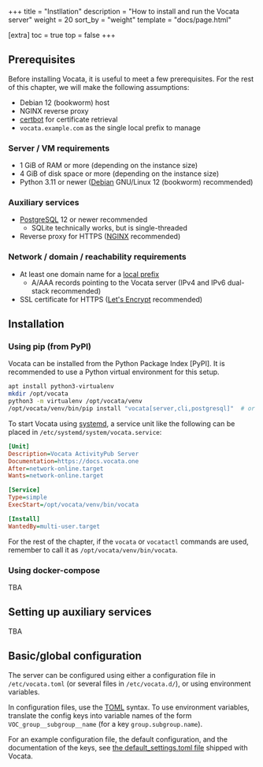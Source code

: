 +++
title = "Instllation"
description = "How to install and run the Vocata server"
weight = 20
sort_by = "weight"
template = "docs/page.html"

[extra]
toc = true
top = false
+++

## Prerequisites

Before installing Vocata, it is useful to meet a few prerequisites. For the rest of this
chapter, we will make the following assumptions:

* Debian 12 (bookworm) host
* NGINX reverse proxy
* [certbot] for certificate retrieval
* `vocata.example.com` as the single local prefix to manage

### Server / VM requirements

* 1 GiB of RAM or more (depending on the instance size)
* 4 GiB of disk space or more (depending on the instance size)
* Python 3.11 or newer ([Debian] GNU/Linux 12 (bookworm) recommended)

### Auxiliary services

* [PostgreSQL] 12 or newer recommended
  * SQLite technically works, but is single-threaded
* Reverse proxy for HTTPS ([NGINX] recommended)

### Network / domain / reachability requirements

* At least one domain name for a [local prefix](prefix.md)
  * A/AAA records pointing to the Vocata server (IPv4 and IPv6 dual-stack recommended)
* SSL certificate for HTTPS ([Let's Encrypt] recommended)

## Installation

### Using pip (from PyPI)

Vocata can be installed from the Python Package Index [PyPI]. It is recommended
to use a Python virtual environment for this setup.

```sh
apt install python3-virtualenv
mkdir /opt/vocata
python3 -m virtualenv /opt/vocata/venv
/opt/vocata/venv/bin/pip install "vocata[server,cli,postgresql]"  # or leave out postgresql
```

To start Vocata using [systemd], a service unit like the following can be placed in
`/etc/systemd/system/vocata.service`:

```ini
[Unit]
Description=Vocata ActivityPub Server
Documentation=https://docs.vocata.one
After=network-online.target
Wants=network-online.target

[Service]
Type=simple
ExecStart=/opt/vocata/venv/bin/vocata

[Install]
WantedBy=multi-user.target
```

For the rest of the chapter, if the `vocata` or `vocatactl` commands are used, remember
to call it as `/opt/vocata/venv/bin/vocata`.

### Using docker-compose

TBA

## Setting up auxiliary services

TBA

## Basic/global configuration

The server can be configured using either a configuration
file in `/etc/vocata.toml` (or several files in `/etc/vocata.d/`),
or using environment variables.

In configuration files, use the [TOML] syntax. To use environment
variables, translate the config keys into variable names of the form
`VOC_group__subgroup__name` (for a key `group.subgroup.name`).

For an example configuration file, the default configuration, and
the documentation of the keys, see
[the default_settings.toml file](https://codeberg.org/Vocata/vocata/src/branch/main/vocata/default_settings.toml)
shipped with Vocata.



[Debian]: https://www.debian.org/
[PostgreSQL]: https://www.postgresql.org/
[NGINX]: https://www.nginx.com/
[Let's Encrypt]: https://letsencrypt.org/
[certbot]: https://certbot.eff.org/
[systemd]: https://systemd.io/
[TOML]: https://toml.io/en/
